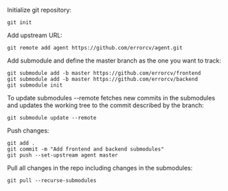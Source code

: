 
Initialize git repository:
```
git init
```

Add upstream URL:
```
git remote add agent https://github.com/errorcv/agent.git
```

Add submodule and define the master branch as the one you want to track:
```
git submodule add -b master https://github.com/errorcv/frontend
git submodule add -b master https://github.com/errorcv/backend
git submodule init
```

To update submodules --remote fetches new commits in the submodules and updates the working tree to the commit described by the branch:
```
git submodule update --remote
```

Push changes:
```
git add .
git commit -m "Add frontend and backend submodules"
git push --set-upstream agent master
```

Pull all changes in the repo including changes in the submodules:
```
git pull --recurse-submodules
```
